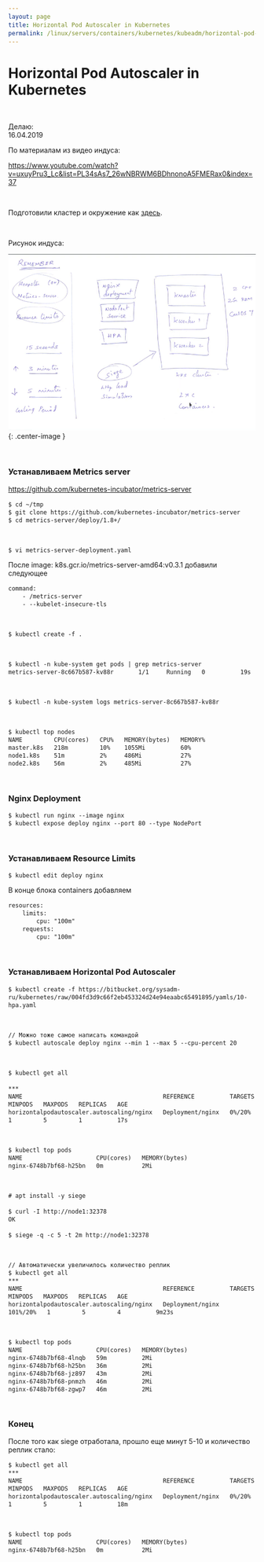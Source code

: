 ```yaml
---
layout: page
title: Horizontal Pod Autoscaler in Kubernetes
permalink: /linux/servers/containers/kubernetes/kubeadm/horizontal-pod-autoscaler/
---
```


# Horizontal Pod Autoscaler in Kubernetes

<br/>

Делаю:  
16.04.2019

По материалам из видео индуса:

https://www.youtube.com/watch?v=uxuyPru3_Lc&list=PL34sAs7_26wNBRWM6BDhnonoA5FMERax0&index=37

<br/>

Подготовили кластер и окружение как <a href="/linux/servers/containers/kubernetes/kubeadm/prepared-cluster/">здесь</a>.

<br/>

Рисунок индуса:

![Horizontal Pod Autoscaler](/img/linux/servers/containers/kubernetes/kubeadm/Horizontal-Pod-Autoscaler.png "Horizontal Pod Autoscaler"){: .center-image }

<br/>

### Устанавливаем Metrics server

https://github.com/kubernetes-incubator/metrics-server

    $ cd ~/tmp
    $ git clone https://github.com/kubernetes-incubator/metrics-server
    $ cd metrics-server/deploy/1.8+/

<br/>

    $ vi metrics-server-deployment.yaml

После image: k8s.gcr.io/metrics-server-amd64:v0.3.1 добавили следующее

```
command:
    - /metrics-server
    - --kubelet-insecure-tls
```

<br/>

    $ kubectl create -f .

<br/>

    $ kubectl -n kube-system get pods | grep metrics-server
    metrics-server-8c667b587-kv88r       1/1     Running   0          19s

<br/>

    $ kubectl -n kube-system logs metrics-server-8c667b587-kv88r

<br/>

    $ kubectl top nodes
    NAME         CPU(cores)   CPU%   MEMORY(bytes)   MEMORY%
    master.k8s   218m         10%    1055Mi          60%
    node1.k8s    51m          2%     486Mi           27%
    node2.k8s    56m          2%     485Mi           27%

<br/>

### Nginx Deployment

    $ kubectl run nginx --image nginx
    $ kubectl expose deploy nginx --port 80 --type NodePort

<br/>

### Устанавливаем Resource Limits

    $ kubectl edit deploy nginx

В конце блока containers добавляем

```
resources:
    limits:
        cpu: "100m"
    requests:
        cpu: "100m"

```

<br/>

### Устанавливаем Horizontal Pod Autoscaler

    $ kubectl create -f https://bitbucket.org/sysadm-ru/kubernetes/raw/004fd3d9c66f2eb453324d24e94eaabc65491895/yamls/10-hpa.yaml

<br/>

    // Можно тоже самое написать командой
    $ kubectl autoscale deploy nginx --min 1 --max 5 --cpu-percent 20

<br/>

    $ kubectl get all

    ***
    NAME                                        REFERENCE          TARGETS   MINPODS   MAXPODS   REPLICAS   AGE
    horizontalpodautoscaler.autoscaling/nginx   Deployment/nginx   0%/20%    1         5         1          17s

<br/>

    $ kubectl top pods
    NAME                     CPU(cores)   MEMORY(bytes)
    nginx-6748b7bf68-h25bn   0m           2Mi

<br/>

    # apt install -y siege

    $ curl -I http://node1:32378
    OK

    $ siege -q -c 5 -t 2m http://node1:32378

<br/>

    // Автоматически увеличилось количество реплик
    $ kubectl get all
    ***
    NAME                                        REFERENCE          TARGETS    MINPODS   MAXPODS   REPLICAS   AGE
    horizontalpodautoscaler.autoscaling/nginx   Deployment/nginx   101%/20%   1         5         4          9m23s

<br/>

    $ kubectl top pods
    NAME                     CPU(cores)   MEMORY(bytes)
    nginx-6748b7bf68-4lnqb   59m          2Mi
    nginx-6748b7bf68-h25bn   36m          2Mi
    nginx-6748b7bf68-jz897   43m          2Mi
    nginx-6748b7bf68-pnmzh   46m          2Mi
    nginx-6748b7bf68-zgwp7   46m          2Mi

<br/>

### Конец

После того как siege отработала, прошло еще минут 5-10 и количество реплик стало:

    $ kubectl get all
    ***
    NAME                                        REFERENCE          TARGETS   MINPODS   MAXPODS   REPLICAS   AGE
    horizontalpodautoscaler.autoscaling/nginx   Deployment/nginx   0%/20%    1         5         1          18m

<br/>

    $ kubectl top pods
    NAME                     CPU(cores)   MEMORY(bytes)
    nginx-6748b7bf68-h25bn   0m           2Mi
